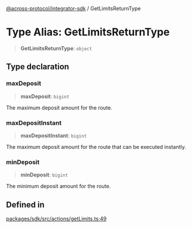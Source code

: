 [@across-protocol/integrator-sdk](../README.md) / GetLimitsReturnType

# Type Alias: GetLimitsReturnType

> **GetLimitsReturnType**: `object`

## Type declaration

### maxDeposit

> **maxDeposit**: `bigint`

The maximum deposit amount for the route.

### maxDepositInstant

> **maxDepositInstant**: `bigint`

The maximum deposit amount for the route that can be executed instantly.

### minDeposit

> **minDeposit**: `bigint`

The minimum deposit amount for the route.

## Defined in

[packages/sdk/src/actions/getLimits.ts:49](https://github.com/across-protocol/toolkit/blob/0408e9d38e7f5e4687131c33ea4b58d12a946b0d/packages/sdk/src/actions/getLimits.ts#L49)
